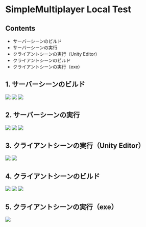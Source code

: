 # SimpleMultiplayer Local Test

## Contents
- サーバーシーンのビルド
- サーバーシーンの実行
- クライアントシーンの実行（Unity Editor）
- クライアントシーンのビルド
- クライアントシーンの実行（exe）

## 1. サーバーシーンのビルド

<img src="./LocalTest_Server_01.png">
<img src="./LocalTest_Server_02.png">
<img src="./LocalTest_Server_03.png">


## 2. サーバーシーンの実行

<img src="./LocalTest_Server_04.png">
<img src="./LocalTest_Server_05.png">
<img src="./LocalTest_Server_06.png">


## 3. クライアントシーンの実行（Unity Editor）

<img src="./LocalTest_Client_01.png">
<img src="./LocalTest_Client_02.png">


## 4. クライアントシーンのビルド

<img src="./LocalTest_Client_03.png">
<img src="./LocalTest_Client_04.png">
<img src="./LocalTest_Client_05.png">


## 5. クライアントシーンの実行（exe）

<img src="./LocalTest_Client_06.png">
